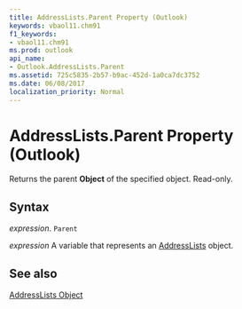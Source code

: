 ```yaml
---
title: AddressLists.Parent Property (Outlook)
keywords: vbaol11.chm91
f1_keywords:
- vbaol11.chm91
ms.prod: outlook
api_name:
- Outlook.AddressLists.Parent
ms.assetid: 725c5835-2b57-b9ac-452d-1a0ca7dc3752
ms.date: 06/08/2017
localization_priority: Normal
---
```



# AddressLists.Parent Property (Outlook)

Returns the parent  **Object** of the specified object. Read-only.


## Syntax

_expression_. `Parent`

_expression_ A variable that represents an [AddressLists](./Outlook.AddressLists.md) object.


## See also


[AddressLists Object](Outlook.AddressLists.md)

